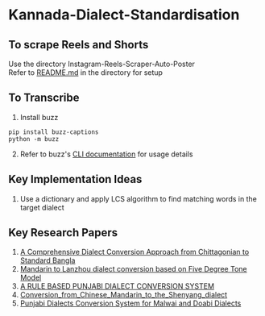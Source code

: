 # Kannada-Dialect-Standardisation
## To scrape Reels and Shorts
Use the directory Instagram-Reels-Scraper-Auto-Poster<br/>
Refer to [README.md](https://github.com/Hemabhushan-r/Kannada-Dialect-Standardisation/blob/main/Instagram-Reels-Scraper-Auto-Poster/README.md) in the directory for setup
## To Transcribe
1. Install buzz
```shell
pip install buzz-captions
python -m buzz
```
2. Refer to buzz's [CLI documentation](https://chidiwilliams.github.io/buzz/docs/cli) for usage details
## Key Implementation Ideas
1.  Use a dictionary and apply LCS algorithm to find matching words in the target dialect
## Key Research Papers
1. [A Comprehensive Dialect Conversion Approach from Chittagonian to Standard Bangla](https://www.researchgate.net/publication/342467631_A_Comprehensive_Dialect_Conversion_Approach_from_Chittagonian_to_Standard_Bangla)
2. [Mandarin to Lanzhou dialect conversion based on Five Degree Tone Model](https://ieeexplore.ieee.org/document/5684863)
3. [A RULE BASED PUNJABI DIALECT CONVERSION SYSTEM ](https://gndec.ac.in/seminar_details/files/1481191759Anterpreet%20Kaur-1411640.pdf)
4. [Conversion_from_Chinese_Mandarin_to_the_Shenyang_dialect](https://www.researchgate.net/publication/287090010_Conversion_from_Chinese_Mandarin_to_the_Shenyang_dialect)
5. [Punjabi Dialects Conversion System for Malwai and
Doabi Dialects](https://indjst.org/download-article.php?Article_Unique_Id=INDJST5766&Full_Text_Pdf_Download=True)
